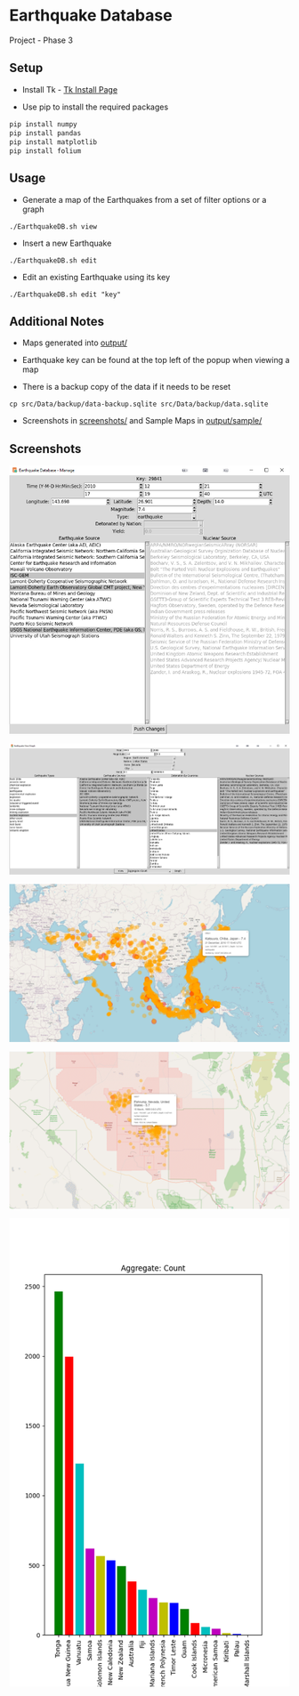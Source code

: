 # Earthquake Database

Project - Phase 3

## Setup

- Install Tk - 
[Tk Install Page](https://tkdocs.com/tutorial/install.html)

- Use pip to install the required packages
```
pip install numpy
pip install pandas
pip install matplotlib
pip install folium
```

## Usage

- Generate a map of the Earthquakes from a set of filter options or a graph
```
./EarthquakeDB.sh view
```

- Insert a new Earthquake
```
./EarthquakeDB.sh edit
```

- Edit an existing Earthquake using its key
```
./EarthquakeDB.sh edit "key"
```

## Additional Notes

- Maps generated into [output/](output/)

- Earthquake key can be found at the top left of the popup when viewing a map

- There is a backup copy of the data if it needs to be reset
```
cp src/Data/backup/data-backup.sqlite src/Data/backup/data.sqlite
```

- Screenshots in [screenshots/](screenshots/) and Sample Maps in [output/sample/](output/sample/)

## Screenshots

![Edit Earthquake](screenshots/edit.jpg)

![View Earthquakes](screenshots/view.jpg)

![Earthquakes in Asia](screenshots/map-asia-earthquake.jpg)

![Nevada Nuclear Tests](screenshots/map-nevada-nuclear.jpg)

![Oceania Graph](screenshots/graph.png)

